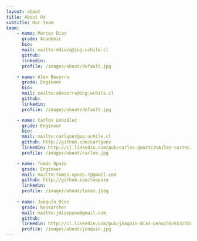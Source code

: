 ```yaml
---
layout: about
title: About Us
subtitle: Our team
team:
    - name: Marcos Díaz
      grade: Academic
      bio:
      mail: mailto:mdiazq@ing.uchile.cl
      github:
      linkedin:
      profile: /images/about/default.jpg

    - name: Alex Becerra
      grade: Engineer
      bio:
      mail: mailto:abecerra@ing.uchile.cl
      github:
      linkedin:
      profile: /images/about/default.jpg

    - name: Carlos González
      grade: Engineer
      bio:
      mail: mailto:carlgonz@ug.uchile.cl
      github: http://github.com/carlgonz
      linkedin: http://cl.linkedin.com/pub/carlos-gonz%C3%A1lez-cort%C3%A9s/51/507/354
      profile: /images/about/carlos.jpg

    - name: Tomás Opazo
      grade: Engineer
      mail: mailto:tomas.opazo.t@gmail.com
      github: http://github.com/toopazo
      linkedin: 
      profile: /images/about/tomas.jpeg
      
    - name: Joaquín Díaz
      grade: Researcher
      mail: mailto:jdiazpena@gmail.com
      github:
      linkedin: http://cl.linkedin.com/pub/joaquín-díaz-peña/58/653/59a/
      profile: /images/about/joaquin.jpg
---
```

